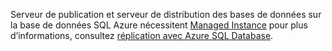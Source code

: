Serveur de publication et serveur de distribution des bases de données sur la base de données SQL Azure nécessitent [Managed Instance](https://docs.microsoft.com/azure/sql-database/sql-database-managed-instance) pour plus d’informations, consultez [réplication avec Azure SQL Database](http://docs.microsoft.com/sql/relational-databases/replication/replication-to-sql-database).